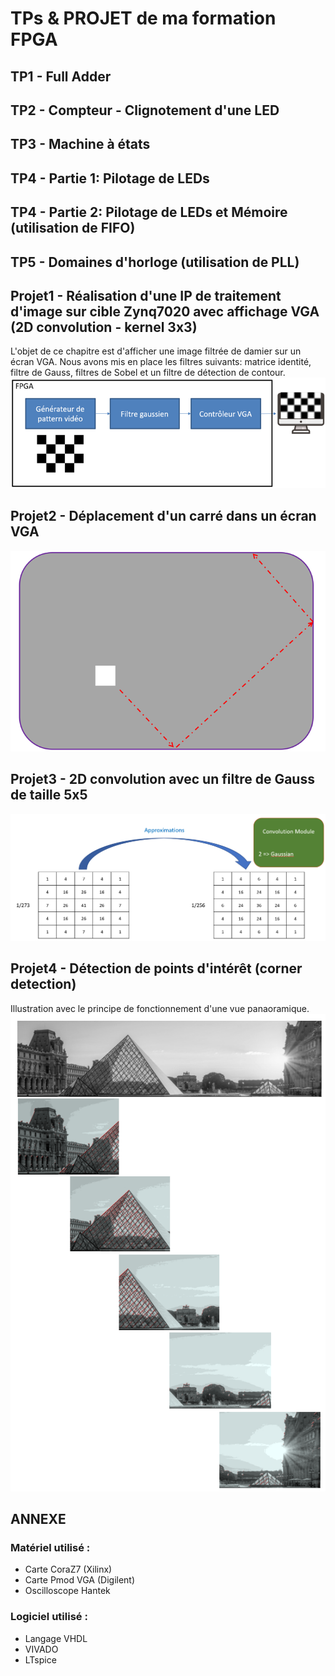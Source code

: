 # TPs & PROJET de ma formation FPGA

## TP1 - Full Adder
## TP2 - Compteur - Clignotement d'une LED
## TP3 - Machine à états
## TP4 - Partie 1: Pilotage de LEDs
## TP4 - Partie 2: Pilotage de LEDs et Mémoire (utilisation de FIFO)
## TP5 - Domaines d'horloge (utilisation de PLL)
## Projet1 - Réalisation d'une IP de traitement d'image sur cible Zynq7020 avec affichage VGA (2D convolution - kernel 3x3)
L'objet de ce chapitre est d'afficher une image filtrée de damier sur un écran VGA. Nous avons mis en place les filtres suivants: matrice identité, filtre de Gauss, filtres de Sobel et un filtre de détection de contour.
![Alt text](image.png)
## Projet2 - Déplacement d'un carré dans un écran VGA
![Alt text](image-1.png)
## Projet3 - 2D convolution avec un filtre de Gauss de taille 5x5
![Alt text](image-2.png)
## Projet4 - Détection de points d'intérêt (corner detection)
Illustration avec le principe de fonctionnement d'une vue panaoramique.
![Alt text](image-3.png)

## ANNEXE
### Matériel utilisé :
* Carte CoraZ7 (Xilinx)
* Carte Pmod VGA (Digilent)
* Oscilloscope Hantek
### Logiciel utilisé :
* Langage VHDL
* VIVADO
* LTspice
